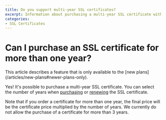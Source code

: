 ```yaml
---
title: Do you support multi-year SSL certificates?
excerpt: Information about purchasing a multi-year SSL certificate with DNSimple.
categories:
- SSL Certificates
---
```


# Can I purchase an SSL certificate for more than one year?

<note>
This article describes a feature that is only available to the [new plans](/articles/new-plans#newer-plans-only).
</note>

Yes! It's possible to purchase a multi-year SSL certificate. You can select the number of years when [purchasing](/articles/purchasing-ssl-certificates) or [renewing](/articles/renewing-ssl-certificate) the SSL certificate.

Note that if you order a certificate for more than one year, the final price will be the certificate price multiplied by the number of years. We currently do not allow the purchase of a certificate for more than 3 years.
